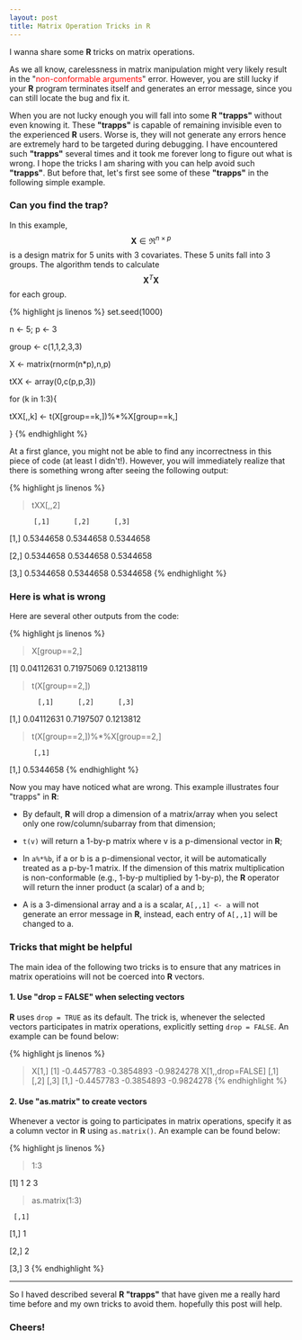 ```yaml
---
layout: post
title: Matrix Operation Tricks in R
---
```


I wanna share some **R** tricks on matrix operations. 

As we all know, carelessness in matrix manipulation might very likely result in the "<font color="red">non-conformable arguments</font>" error. However, you are still lucky if your **R** program terminates itself and generates an error message, since you can still locate the bug and fix it. 

When you are not lucky enough you will fall into some **R "trapps"** without even knowing it. These **"trapps"** is capable of remaining invisible even to the experienced **R** users. Worse is, they will not generate any errors hence are extremely hard to be targeted during debugging. I have encountered such **"trapps"** several times and it took me forever long to figure out what is wrong. I hope the tricks I am sharing with you can help avoid such **"trapps"**. But before that, let's first see some of these **"trapps"** in the following simple example.

### Can you find the trap?

In this example, $$\boldsymbol{X}\in\Re^{n\times p}$$ is a design matrix for 5 units with 3 covariates. These 5 units fall into 3 groups. The algorithm tends to calculate $$\boldsymbol{X}^{T}\boldsymbol{X}$$ for each group.

{% highlight js linenos %}
set.seed(1000)

n <- 5; p <- 3

group <- c(1,1,2,3,3)

X <- matrix(rnorm(n*p),n,p)

tXX <- array(0,c(p,p,3))

for (k in 1:3){

  tXX[,,k] <- t(X[group==k,])%*%X[group==k,]

}
{% endhighlight %}

At a first glance, you might not be able to find any incorrectness in this piece of code (at least I didn't!). However, you will immediately realize that there is something wrong after seeing the following output:

{% highlight js linenos %}
> tXX[,,2]

          [,1]      [,2]      [,3]

[1,] 0.5344658 0.5344658 0.5344658

[2,] 0.5344658 0.5344658 0.5344658

[3,] 0.5344658 0.5344658 0.5344658
{% endhighlight %}

### Here is what is wrong

Here are several other outputs from the code:

{% highlight js linenos %}
> X[group==2,]

[1] 0.04112631 0.71975069 0.12138119

> t(X[group==2,])

           [,1]      [,2]      [,3]

[1,] 0.04112631 0.7197507 0.1213812

> t(X[group==2,])%*%X[group==2,]

          [,1]

[1,] 0.5344658
{% endhighlight %}

Now you may have noticed what are wrong. This example illustrates four "trapps" in **R**:

* By default, **R** will drop a dimension of a matrix/array when you select only one row/column/subarray from that dimension;

* `t(v)` will return a 1-by-p matrix where v is a p-dimensional vector in **R**;

* In `a%*%b`, if a or b is a p-dimensional vector, it will be automatically treated as a p-by-1 matrix. If the dimension of this matrix multiplication is non-conformable (e.g., 1-by-p multiplied by 1-by-p), the **R** operator will return the inner product (a scalar) of a and b;

* A is a 3-dimensional array and a is a scalar, `A[,,1] <- a` will not generate an error message in **R**, instead, each entry of `A[,,1]` will be changed to a.

### Tricks that might be helpful

The main idea of the following two tricks is to ensure that any matrices in matrix operatioins will not be coerced into **R** vectors.

#### 1. Use "drop = FALSE" when selecting vectors

**R** uses `drop = TRUE` as its default. The trick is, whenever the selected vectors participates in matrix operations, explicitly setting `drop = FALSE`. An example can be found below:

{% highlight js linenos %}
> X[1,]
[1] -0.4457783 -0.3854893 -0.9824278
> X[1,,drop=FALSE]
           [,1]       [,2]       [,3]
[1,] -0.4457783 -0.3854893 -0.9824278
{% endhighlight %}

#### 2. Use "as.matrix" to create vectors

Whenever a vector is going to participates in matrix operations, specify it as a column vector in **R** using `as.matrix()`. An example can be found below:

{% highlight js linenos %}
> 1:3

[1] 1 2 3

> as.matrix(1:3)

     [,1]

[1,]    1

[2,]    2

[3,]    3
{% endhighlight %}

------

So I haved described several **R "trapps"** that have given me a really hard time before and my own tricks to avoid them. hopefully this post will help.

### Cheers!
